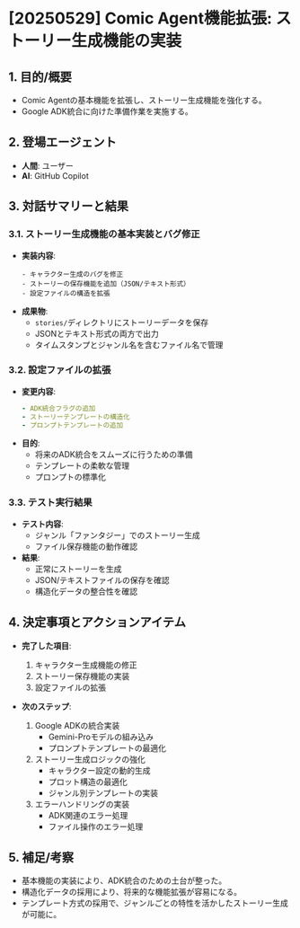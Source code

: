 # [20250529] Comic Agent機能拡張: ストーリー生成機能の実装

## 1. 目的/概要
* Comic Agentの基本機能を拡張し、ストーリー生成機能を強化する。
* Google ADK統合に向けた準備作業を実施する。

## 2. 登場エージェント
* **人間**: ユーザー
* **AI**: GitHub Copilot

## 3. 対話サマリーと結果

### 3.1. ストーリー生成機能の基本実装とバグ修正
* **実装内容**:
    ```
    - キャラクター生成のバグを修正
    - ストーリーの保存機能を追加（JSON/テキスト形式）
    - 設定ファイルの構造を拡張
    ```
* **成果物**:
    * `stories/`ディレクトリにストーリーデータを保存
    * JSONとテキスト形式の両方で出力
    * タイムスタンプとジャンル名を含むファイル名で管理

### 3.2. 設定ファイルの拡張
* **変更内容**:
    ```yaml
    - ADK統合フラグの追加
    - ストーリーテンプレートの構造化
    - プロンプトテンプレートの追加
    ```
* **目的**:
    * 将来のADK統合をスムーズに行うための準備
    * テンプレートの柔軟な管理
    * プロンプトの標準化

### 3.3. テスト実行結果
* **テスト内容**:
    * ジャンル「ファンタジー」でのストーリー生成
    * ファイル保存機能の動作確認
* **結果**:
    * 正常にストーリーを生成
    * JSON/テキストファイルの保存を確認
    * 構造化データの整合性を確認

## 4. 決定事項とアクションアイテム
* **完了した項目**:
    1. キャラクター生成機能の修正
    2. ストーリー保存機能の実装
    3. 設定ファイルの拡張

* **次のステップ**:
    1. Google ADKの統合実装
        - Gemini-Proモデルの組み込み
        - プロンプトテンプレートの最適化
    2. ストーリー生成ロジックの強化
        - キャラクター設定の動的生成
        - プロット構造の最適化
        - ジャンル別テンプレートの実装
    3. エラーハンドリングの実装
        - ADK関連のエラー処理
        - ファイル操作のエラー処理

## 5. 補足/考察
* 基本機能の実装により、ADK統合のための土台が整った。
* 構造化データの採用により、将来的な機能拡張が容易になる。
* テンプレート方式の採用で、ジャンルごとの特性を活かしたストーリー生成が可能に。
